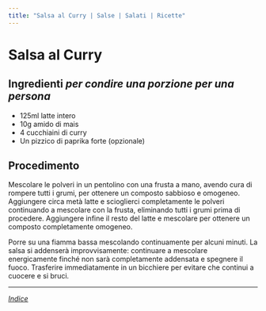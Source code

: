 ```yaml
---
title: "Salsa al Curry | Salse | Salati | Ricette"
---
```

# Salsa al Curry

## Ingredienti *per condire una porzione per una persona*

- 125ml latte intero
- 10g amido di mais
- 4 cucchiaini di curry
- Un pizzico di paprika forte (opzionale)

## Procedimento

Mescolare le polveri in un pentolino con una frusta a mano, avendo cura di rompere tutti i grumi, per ottenere un composto sabbioso e omogeneo. Aggiungere circa metà latte e scioglierci completamente le polveri continuando a mescolare con la frusta, eliminando tutti i grumi prima di procedere. Aggiungere infine il resto del latte e mescolare per ottenere un composto completamente omogeneo.

Porre su una fiamma bassa mescolando continuamente per alcuni minuti. La salsa si addenserà improvvisamente: continuare a mescolare energicamente finché non sarà completamente addensata e spegnere il fuoco. Trasferire immediatamente in un bicchiere per evitare che continui a cuocere e si bruci.

***

*[Indice](../..)*